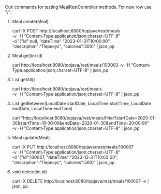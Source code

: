 Curl commands for testing MealRestController methods. For new row use "/\":

1. Meal create(Meal)

   curl -X POST http://localhost:8080/topjava/rest/meals \
   -v -H "Content-Type:application/json;charset=UTF-8" \
   -d '{"id":null,  "dateTime":"2023-01-31T10:00:00", "description":"Перекус", "calories":500}' | json_pp

2. Meal get(int id)

   curl http://localhost:8080/topjava/rest/meals/100003 -v -H "Content-Type:application/json;charset=UTF-8" | json_pp

3. List<MealTo> getAll()

   curl http://localhost:8080/topjava/rest/meals \
   -v -H "Content-Type:application/json;charset=UTF-8" | json_pp

4. List<MealTo> getBetween(LocalDate startDate, LocalTime startTime, LocalDate endDate, LocalTime endTime)

   curl "http://localhost:8080/topjava/rest/meals/filter?startDate=2020-01-30&startTime=10:00:00&endDate=2020-01-30&endTime=20:00:00" \
   -v -H "Content-Type:application/json;charset=UTF-8" | json_pp

5. Meal update(Meal)

   curl -X PUT http://localhost:8080/topjava/rest/meals/100007 \
   -v -H "Content-Type:application/json;charset=UTF-8" \
   -d '{"id":100007,  "dateTime":"2023-12-31T10:00:00", "description":"Перекус", "calories":500}' | json_pp

6. void delete(int id)

   curl -X DELETE http://localhost:8080/topjava/rest/meals/100007 -v | json_pp
